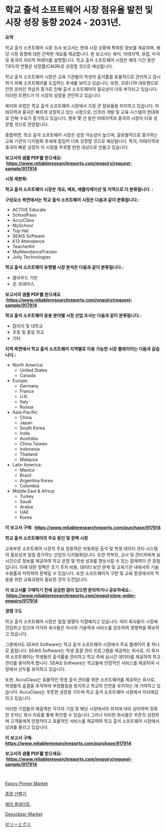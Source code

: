 <p><h1>학교 출석 소프트웨어 시장 점유율 발전 및 시장 성장 동향 2024 - 2031년.</h1></p><p><strong>요약</strong></p>
<p><p>학교 출석 소프트웨어 시장 조사 보고서는 현재 시장 상황에 특화된 정보를 제공하며, 해당 시장 동향에 대한 간략한 개요를 제공합니다. 본 보고서는 북미, 아태지역, 유럽, 미국 및 중국의 지리적 퍼레이를 설명합니다. 학교 출석 소프트웨어 시장은 예측 기간 동안 7.8%의 연평균 성장률(CAGR)로 성장할 것으로 예상됩니다.</p><p>학교 출석 소프트웨어 시장은 교육 기관들이 학생의 출석률을 효율적으로 관리하고 감시하기 위해 소프트웨어를 도입하는 추세를 보이고 있습니다. 또한, 코로나19 대유행으로 인한 온라인 학습의 증가로 인해 출석 소프트웨어의 필요성이 더욱 부각되고 있습니다. 이러한 트렌드가 이 시장의 성장을 견인하고 있습니다.</p><p>북미와 유럽은 학교 출석 소프트웨어 시장에서 가장 큰 점유율을 차지하고 있습니다. 아태지역과 중국은 빠르게 성장하고 있는 시장으로, 인프라 개발 및 교육 시스템의 현대화로 인해 수요가 증가하고 있습니다. 향후 몇 년 동안 아태지역과 중국의 시장이 더욱 성장할 것으로 전망됩니다.</p><p>종합하면, 학교 출석 소프트웨어 시장은 성장 가능성이 높으며, 글로벌적으로 증가하는 교육 기관의 디지털화 추세에 힘입어 더욱 성장할 것으로 예상됩니다. 특히, 아태지역과 중국의 빠른 성장이 이 시장을 주목할 만한 대상으로 만들고 있습니다.</p></p>
<p><strong>보고서의 샘플 PDF를 받으세요: &nbsp;<a href="https://www.reliableresearchreports.com/enquiry/request-sample/917914">https://www.reliableresearchreports.com/enquiry/request-sample/917914</a></strong></p>
<p><strong>시장 세분화:</strong></p>
<p><strong> 학교 출석 소프트웨어 시장은 개요, 배포, 애플리케이션 및 지역으로 더 분류됩니다. :</strong></p>
<p><strong>구성요소 측면에서는 학교 출석 소프트웨어 시장은 다음과 같이 분류됩니다.:</strong></p>
<p><ul><li>ACTIVE Educate</li><li>SchoolPass</li><li>AccuClass</li><li>MySchool</li><li>Top Hat</li><li>SEAtS Software</li><li>K12 Attendance</li><li>TeacherKit</li><li>MyAttendanceTracker</li><li>Jolly Technologies</li></ul></p>
<p><strong> 학교 출석 소프트웨어 유형별 시장 분석은 다음과 같이 분류됩니다.:</strong></p>
<p><ul><li>클라우드 기반</li><li>온-프레미스</li></ul></p>
<p><strong>보고서의 샘플 PDF를 받으세요 :<a href="https://www.reliableresearchreports.com/enquiry/request-sample/917914">https://www.reliableresearchreports.com/enquiry/request-sample/917914</a></strong></p>
<p><strong> 학교 출석 소프트웨어 응용 분야별 시장 산업 조사는 다음과 같이 분류됩니다.:</strong></p>
<p><ul><li>칼리지 및 대학교</li><li>초등 및 중등 학교</li><li>기타</li></ul></p>
<p><strong>지역 측면에서 학교 출석 소프트웨어 지역별로 이용 가능한 시장 플레이어는 다음과 같습니다.:</strong></p>
<p><ul>
    <li>
        North America:
        <ul>
            <li>United States</li>
            <li>Canada</li>
        </ul>
    </li>
    <li>
        Europe:
        <ul>
            <li>Germany</li>
            <li>France</li>
            <li>U.K.</li>
            <li>Italy</li>
            <li>Russia</li>
        </ul>
    </li>
    <li>
        Asia-Pacific:
        <ul>
            <li>China</li>
            <li>Japan</li>
            <li>South Korea</li>
            <li>India</li>
            <li>Australia</li>
            <li>China Taiwan</li>
            <li>Indonesia</li>
            <li>Thailand</li>
            <li>Malaysia</li>
        </ul>
    </li>
    <li>
        Latin America:
        <ul>
            <li>Mexico</li>
            <li>Brazil</li>
            <li>Argentina Korea</li>
            <li>Colombia</li>
        </ul>
    </li>
    <li>
        Middle East & Africa:
        <ul>
            <li>Turkey</li>
            <li>Saudi</li>
            <li>Arabia</li>
            <li>UAE</li>
            <li>Korea</li>
        </ul>
    </li>
    </ul></p>
<p><strong>이 보고서 구매: &nbsp;<a href="https://www.reliableresearchreports.com/purchase/917914">https://www.reliableresearchreports.com/purchase/917914</a></strong></p>
<p><strong>학교 출석 소프트웨어의 주요 동인 및 장벽 시장</strong></p>
<p><p>교육부문 소프트웨어 시장의 주요 원동력은 자동화된 출석 및 학생 데이터 관리 시스템의 필요성과 점점 증가하는 산업의 디지털화입니다. 또한 학부모, 교사 및 관리자에게 실시간으로 정보를 제공하여 학교 운영 및 학생 성과를 향상시킬 수 있는 잠재력이 큰 장점입니다. 이에 대한 장벽은 초기 투자 비용, 데이터 보안 문제 및 교육기관 내에서의 기술 수용률과 저학력의 문제일 수 있습니다. 또한 소프트웨어의 구현 및 교육 환경에서의 적용을 위한 교육과정이 필요한 것이 도전입니다.</p></p>
<p><strong>이 보고서를 구매하기 전에 궁금한 점이 있으면 문의하거나 공유하세요.: &nbsp;<a href="https://www.reliableresearchreports.com/enquiry/pre-order-enquiry/917914">https://www.reliableresearchreports.com/enquiry/pre-order-enquiry/917914</a></strong></p>
<p><strong>경쟁 구도</strong></p>
<p><p>학교 출석 소프트웨어 시장은 점점 경쟁이 치열해지고 있습니다. 여러 회사들이 시장에 진입하고 있으며 각각의 회사들은 자사의 기술력과 서비스를 강조하여 경쟁력을 확보하고 있습니다. </p><p>그중에서도 SEAtS Software는 학교 출석 소프트웨어 시장에서 주요 플레이어 중 하나로 꼽힙니다. SEAtS Software는 학생 출결 관리 프로그램을 제공하는 회사로, 이 회사의 소프트웨어는 학생들의 출석률을 관리하고 학교 측에 실시간 데이터를 제공하여 학교 관리를 용이하게 합니다. SEAtS Software는 학교들에 안정적인 서비스를 제공하여 시장에서 선두를 유지하고 있습니다.</p><p>또한, AccuClass는 효율적인 학생 출석 관리를 위한 소프트웨어를 제공하는 회사로, 학생들의 출결을 추적하여 부정활동을 방지하고 학교의 안전을 유지하는 데 기여하고 있습니다. AccuClass는 꾸준한 성장을 거두며 학교 출석 소프트웨어 시장에서 자리매김하고 있습니다.</p><p>이러한 기업들의 매출액은 각각의 기업 및 해당 시장에서의 위치에 따라 상이하며 정확한 숫자는 회사 자료를 통해 확인할 수 있습니다.그러나 이러한 회사들은 꾸준히 성장하며 고객들에게 안정적이고 효율적인 서비스를 제공하여 학교 출석 소프트웨어 시장에서 성과를 올리고 있습니다.</p></p>
<p><strong>이 보고서 구매: &nbsp; <a href="https://www.reliableresearchreports.com/purchase/917914">https://www.reliableresearchreports.com/purchase/917914</a></strong></p>
<p><strong>보고서의 샘플 PDF를 받으세요: &nbsp;<a href="https://www.reliableresearchreports.com/enquiry/request-sample/917914">https://www.reliableresearchreports.com/enquiry/request-sample/917914</a></strong><strong></strong></p>
<p>&nbsp;</p>
<p><p><a href="https://view.publitas.com/reportprime-1/epoxy-primer-market-analysis-examines-its-scope-on-growth-opportunities-and-forecasted-trends-spanning-from-2024-to-2031/">Epoxy Primer Market</a></p><p><a href="https://medium.com/@hemantdesphyueqnd3dfnln68/%EC%B2%B4%ED%81%AC-%EC%9B%A8%EC%9D%B4%EC%96%B4-%EC%8B%9C%EC%9E%A5-%EA%B7%9C%EB%AA%A8-%EB%B0%8F-%EC%8B%9C%EC%9E%A5-%EB%8F%99%ED%96%A5-%EC%99%84%EC%A0%84%ED%95%9C-%EC%82%B0%EC%97%85-%EA%B0%9C%EC%9A%94-2024%EB%85%84%EB%B6%80%ED%84%B0-2031%EB%85%84%EA%B9%8C%EC%A7%80-98193e570570">중량 선별기</a></p><p><a href="https://medium.com/@hemantdesphyueqnd3dfnln68/2024-2031%EB%85%84%EA%B9%8C%EC%A7%80-%EC%98%88%EC%B8%A1%EB%90%9C-%EC%9B%A8%EC%96%B4-%ED%94%8C%EB%A0%88%EC%9D%B4%ED%8A%B8-%EC%8B%9C%EC%9E%A5-%ED%8A%B8%EB%A0%8C%EB%93%9C-%EB%B0%8F-%EC%8B%9C%EC%9E%A5-%EB%B6%84%EC%84%9D-00388cbadef2">웨어 플레이트</a></p><p><a href="https://automatic-knee-4c7.notion.site/Deoxidizer-Market-Growth-Market-Trends-COVID-19-Impact-and-Forecasts-for-period-from-2024-2031-d18ed7e5fe06431a8ffc3342438d8f54">Deoxidizer Market</a></p><p><a href="https://medium.com/@dx0328/%E3%82%BC%E3%83%AA%E3%83%BC%E3%82%84%E3%82%B0%E3%83%9F%E5%B8%82%E5%A0%B4%E3%81%AE%E6%8C%87%E6%A8%99%E3%82%92%E8%A7%A3%E8%AA%AD%E3%81%99%E3%82%8B-%E5%B8%82%E5%A0%B4%E3%82%B7%E3%82%A7%E3%82%A2-%E3%83%88%E3%83%AC%E3%83%B3%E3%83%89-%E6%88%90%E9%95%B7%E3%83%91%E3%82%BF%E3%83%BC%E3%83%B3-158fb514e832">ゼリーとグミ</a></p></p>